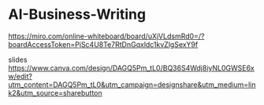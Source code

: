 # AI-Business-Writing

https://miro.com/online-whiteboard/board/uXjVLdsmRd0=/?boardAccessToken=PjSc4U8Te7RtDnGqxldc1kvZlgSexY9f

slides
https://www.canva.com/design/DAGQ5Pm_tL0/BQ36S4Wdj8iyNL0GWSE6xw/edit?utm_content=DAGQ5Pm_tL0&utm_campaign=designshare&utm_medium=link2&utm_source=sharebutton